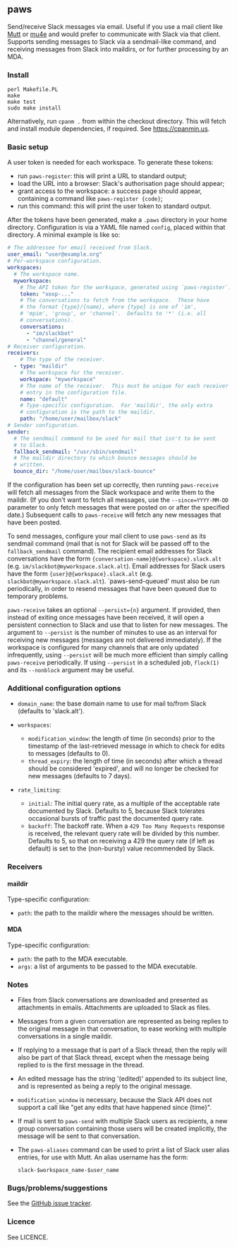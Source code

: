 ## paws

Send/receive Slack messages via email.  Useful if you use a mail
client like [Mutt](http://mutt.org) or
[mu4e](https://www.djcbsoftware.nl/code/mu/mu4e.html) and would prefer
to communicate with Slack via that client.  Supports sending messages
to Slack via a sendmail-like command, and receiving messages from
Slack into maildirs, or for further processing by an MDA.

### Install

    perl Makefile.PL
    make
    make test
    sudo make install

Alternatively, run `cpanm .` from within the checkout directory. This
will fetch and install module dependencies, if required. See
https://cpanmin.us.

### Basic setup

A user token is needed for each workspace.  To generate these tokens:

 - run `paws-register`: this will print a URL to standard output;
 - load the URL into a browser: Slack's authorisation page should
   appear;
 - grant access to the workspace: a success page should appear,
   containing a command like `paws-register {code}`;
 - run this command: this will print the user token to standard
   output.

After the tokens have been generated, make a `.paws` directory in your
home directory.  Configuration is via a YAML file named `config`,
placed within that directory.  A minimal example is like so:

```yaml
# The addressee for email received from Slack.
user_email: "user@example.org"
# Per-workspace configuration.
workspaces:
  # The workspace name.
  myworkspace:
    # The API token for the workspace, generated using `paws-register`.
    token: "xoxp-..."
    # The conversations to fetch from the workspace.  These have
    # the format {type}/{name}, where {type} is one of 'im',
    # 'mpim', 'group', or 'channel'.  Defaults to '*' (i.e. all
    # conversations).
    conversations:
      - "im/slackbot"
      - "channel/general"
# Receiver configuration.
receivers:
    # The type of the receiver.
  - type: "maildir"
    # The workspace for the receiver.
    workspace: "myworkspace"
    # The name of the receiver.  This must be unique for each receiver
    # entry in the configuration file.
    name: "default"
    # Type-specific configuration.  For 'maildir', the only extra
    # configuration is the path to the maildir.
    path: "/home/user/mailbox/slack"
# Sender configuration.
sender:
  # The sendmail command to be used for mail that isn't to be sent
  # to Slack.
  fallback_sendmail: "/usr/sbin/sendmail"
  # The maildir directory to which bounce messages should be
  # written.
  bounce_dir: "/home/user/mailbox/slack-bounce"
```

If the configuration has been set up correctly, then running
`paws-receive` will fetch all messages from the Slack workspace and
write them to the maildir.  (If you don't want to fetch all messages,
use the `--since=YYYY-MM-DD` parameter to only fetch messages that
were posted on or after the specified date.)  Subsequent calls to
`paws-receive` will fetch any new messages that have been posted.

To send messages, configure your mail client to use `paws-send` as its
sendmail command (mail that is not for Slack will be passed off to the
`fallback_sendmail` command).  The recipient email addresses for Slack
conversations have the form `{conversation-name}@{workspace}.slack.alt`
(e.g.  `im/slackbot@myworkspace.slack.alt`).  Email addresses for
Slack users have the form `{user}@{workspace}.slack.alt` (e.g.
`slackbot@myworkspace.slack.alt`).  `paws-send-queued' must also be
run periodically, in order to resend messages that have been queued
due to temporary problems.

`paws-receive` takes an optional `--persist={n}` argument.  If
provided, then instead of exiting once messages have been received, it
will open a persistent connection to Slack and use that to listen for
new messages.  The argument to `--persist` is the number of minutes to
use as an interval for receiving new messages (messages are not
delivered immediately).  If the workspace is configured for many
channels that are only updated infrequently, using `--persist` will be
much more efficient than simply calling `paws-receive` periodically.
If using `--persist` in a scheduled job, `flock(1)` and its
`--nonblock` argument may be useful.

### Additional configuration options

 - `domain_name`: the base domain name to use for mail to/from Slack
   (defaults to 'slack.alt').

 - `workspaces`:
    - `modification_window`: the length of time (in seconds) prior to
      the timestamp of the last-retrieved message in which to check
      for edits to messages (defaults to 0).
    - `thread_expiry`: the length of time (in seconds) after which a
      thread should be considered 'expired', and will no longer be
      checked for new messages (defaults to 7 days).

 - `rate_limiting`:
    - `initial`: The initial query rate, as a multiple of the
      acceptable rate documented by Slack.  Defaults to 5, because
      Slack tolerates occasional bursts of traffic past the documented
      query rate.
    - `backoff`: The backoff rate.  When a `429 Too Many Requests`
      response is received, the relevant query rate will be divided by
      this number.  Defaults to 5, so that on receiving a 429 the
      query rate (if left as default) is set to the (non-bursty) value
      recommended by Slack.

### Receivers

#### maildir

Type-specific configuration:

 - `path`: the path to the maildir where the messages should be
   written.

#### MDA

Type-specific configuration:

 - `path`: the path to the MDA executable.
 - `args`: a list of arguments to be passed to the MDA executable.

### Notes

 - Files from Slack conversations are downloaded and presented as
   attachments in emails.  Attachments are uploaded to Slack as files.
 - Messages from a given conversation are represented as being replies
   to the original message in that conversation, to ease working with
   multiple conversations in a single maildir.
 - If replying to a message that is part of a Slack thread, then the
   reply will also be part of that Slack thread, except when the
   message being replied to is the first message in the thread.
 - An edited message has the string '(edited)' appended to its subject
   line, and is represented as being a reply to the original message.
 - `modification_window` is necessary, because the Slack API does not
   support a call like "get any edits that have happened since
   {time}".
 - If mail is sent to `paws-send` with multiple Slack users as
   recipients, a new group conversation containing those users will be
   created implicitly, the message will be sent to that conversation.
 - The `paws-aliases` command can be used to print a list of Slack
   user alias entries, for use with Mutt.  An alias username has the
   form:

    `slack-$workspace_name-$user_name`

### Bugs/problems/suggestions

See the [GitHub issue tracker](https://github.com/tomhrr/paws/issues).

### Licence

See LICENCE.
